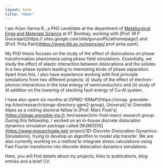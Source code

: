 ```yaml
---
layout: home
title: "Home"
---
```


I am Arjun Varma R., a PhD candidate at the department of
 [Metallurgical Engg and Materials Science](https://www.iitb.ac.in/mems/) 
at IIT Bombay, working with [Prof. M P Gururajan](https://
sites.google.com/site/gurusofficialhomepage/) 
and [Prof. Prita Pant](https://www.iitb.ac.in/mems/en/
prof-prita-pant). 

My PhD thesis focuses on the study of the effect of dislocations 
on phase transformation phenomena using phase field simulations. 
Essentially, we study the effect of elastic interaction 
between dislocations and the solutes in a two-phase system leading 
to interesting kinds of phase separation. Apart from this, I also 
have experience working with first principle simulations from 
two different projects: (i) study of the effect of electron-phonon 
interactions in the total energy of semiconductors and (ii) 
study of Al addition on the lowering of stacking fault energy of 
Cu-Al system. 

I have also spent six months at [GPM2-SIMaP](https://simap.
grenoble-inp.fr/en/research/simap-directory-gpm2-group), 
Universit\{'e} Grenoble Alpes as a visiting doctoral fellow 
in [Prof. Marc Fivel's](https://simap.grenoble-inp.fr
/en/research/m-fivel-marc) research group. During this 
fellowship, I worked on an in-house discrete dislocation 
dynamics simulation package called [NUMODIS](https://www.researchgate.net/
project/3D-Discrete-Dislocation-Dynamics-Simulations), 
trying to develop an algorithm to model slip transfer.
We are also currently working on a method to integrate 
stress calculations using Fast Fourier transforms into 
discrete dislocation dynamics simulations.

Here, you will find details about my projects, links to publications, 
blog entries and a brief CV.

